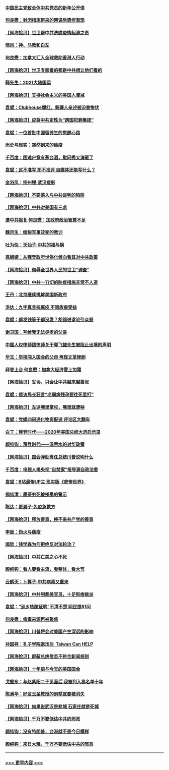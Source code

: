 #### [中国民主党致全体中共党员的新年公开信](../pages/nsc993/n12747581.md?t=02121451) 
#### [何良懋：封闭措施带来的网课后遗症渐现](../pages/nsc993/n12747478.md?t=02121451) 
#### [【网海拾贝】世卫帮中共洗脱疫情起源之责](../pages/nsc993/n12746838.md?t=02121451) 
#### [晓风：神、马教和白左](../pages/nsc993/n12746828.md?t=02121451) 
#### [何良懋：加拿大汇入全球救助香港人行动](../pages/nsc993/n12746719.md?t=02121451) 
#### [【网海拾贝】世卫专家看的都是中共想让他们看的](../pages/nsc993/n12744865.md?t=02121451) 
#### [释先生：2021大陆国运](../pages/nsc993/n12744813.md?t=02121451) 
#### [【网海拾贝】支持社会主义的美国人骤减](../pages/nsc993/n12742476.md?t=02121451) 
#### [袁斌：Clubhouse爆红，新疆人亲述被迫害惨状](../pages/nsc993/n12742407.md?t=02121451) 
#### [【网海拾贝】应将中共定性为“跨国犯罪集团”](../pages/nsc993/n12740430.md?t=02121451) 
#### [袁斌：一位首批中国留苏生的觉醒心路](../pages/nsc993/n12740396.md?t=02121451) 
#### [历史与现实：突然到来的瘟疫](../pages/nsc993/n12738507.md?t=02121451) 
#### [千百度：困难户竟有茅台酒，慰问秀又演砸了](../pages/nsc993/n12738362.md?t=02121451) 
#### [袁斌：这不准写 那不准评 自媒体还能写什么？](../pages/nsc993/n12737833.md?t=02121451) 
#### [金浴凤：扬州慢‧武汉疫影](../pages/nsc993/n12737248.md?t=02121451) 
#### [【网海拾贝】不要落入与中共谈判的陷阱](../pages/nsc993/n12735229.md?t=02121451) 
#### [【网海拾贝】中共对美国有三求](../pages/nsc993/n12735197.md?t=02121451) 
#### [遭中共报复 何良懋：加政府政治智慧不足](../pages/nsc993/n12734323.md?t=02121451) 
#### [魏京生：缅甸军事政变的教训](../pages/nsc993/n12732470.md?t=02121451) 
#### [吐为快：天仙子·中共的福与祸](../pages/nsc993/n12732165.md?t=02121451) 
#### [高婧婧：从拜登政府世俗化倾向看其对中共政策](../pages/nsc993/n12730028.md?t=02121451) 
#### [【网海拾贝】侮辱全世界人民的世卫“调查”](../pages/nsc993/n12727884.md?t=02121451) 
#### [【网海拾贝】中共一刀切的防疫措施非常不人道](../pages/nsc993/n12724879.md?t=02121451) 
#### [王丹：北京继续挑衅美国新政府](../pages/nsc993/n12722456.md?t=02121451) 
#### [洪达：九字真言抗瘟疫 不同族裔受益](../pages/nsc993/n12722448.md?t=02121451) 
#### [袁斌：都发钱等于都没发？胡锡进谬论引众怒](../pages/nsc993/n12722393.md?t=02121451) 
#### [谢卫国：写给我无法尽孝的父亲](../pages/nsc993/n12720325.md?t=02121451) 
#### [中国人权律师团律师关于郭飞雄先生被阻止出境的声明](../pages/nsc993/n12720203.md?t=02121451) 
#### [华玉：举报闯入国会的父母 再现文革惨剧](../pages/nsc993/n12719070.md?t=02121451) 
#### [拜登上台 何良懋：加拿大经济雪上加霜](../pages/nsc993/n12718943.md?t=02121451) 
#### [【网海拾贝】妥协，只会让中共越来越嚣张](../pages/nsc993/n12717392.md?t=02121451) 
#### [袁斌：信访局长狂言“老弱病残孕要往死里打”](../pages/nsc993/n12717343.md?t=02121451) 
#### [【网海拾贝】左派哪里掌权，哪里就遭殃](../pages/nsc993/n12715009.md?t=02121451) 
#### [袁斌：党媒四问通化物资配送 评论区大翻车](../pages/nsc993/n12714950.md?t=02121451) 
#### [白丁：拜登时代——2020年美国总统大选启示录](../pages/nsc993/n12714920.md?t=02121451) 
#### [颜纯钩：拜登时代——温吞水的对华政策](../pages/nsc993/n12713245.md?t=02121451) 
#### [【网海拾贝】国会弹劾离任总统川普说明什么](../pages/nsc993/n12712816.md?t=02121451) 
#### [千百度：电视人揭央视“自焚案”报导源自政法委](../pages/nsc993/n12709760.md?t=02121451) 
#### [袁斌：B站最惨UP主 现实版《悲惨世界》](../pages/nsc993/n12709686.md?t=02121451) 
#### [郑纯清：墨茶穷死被搽墨的警示](../pages/nsc993/n12709262.md?t=02121451) 
#### [陈达：更漏子·免疫急救方](../pages/nsc993/n12709244.md?t=02121451) 
#### [【网海拾贝】释放善意，换不来共产党的善意](../pages/nsc993/n12708361.md?t=02121451) 
#### [李辰：伪火与瘟疫](../pages/nsc993/n12707981.md?t=02121451) 
#### [闻欣：钱学森为何拒绝反对法轮功？](../pages/nsc993/n12707407.md?t=02121451) 
#### [【网海拾贝】中共亡美之心不死](../pages/nsc993/n12707621.md?t=02121451) 
#### [颜纯钩：看人要看主流，看整体，看大节](../pages/nsc993/n12707536.md?t=02121451) 
#### [云鹤天：卜算子‧中共病毒又重来](../pages/nsc993/n12707408.md?t=02121451) 
#### [【网海拾贝】中共制裁美官员，十足街痞做派](../pages/nsc993/n12705115.md?t=02121451) 
#### [袁斌：“返乡核酸证明”不清不楚 网民提81问](../pages/nsc993/n12704982.md?t=02121451) 
#### [何良懋：病毒来源再被聚焦](../pages/nsc993/n12704944.md?t=02121451) 
#### [【网海拾贝】川普将会对美国产生深远的影响](../pages/nsc993/n12703045.md?t=02121451) 
#### [孙国祥：孔子学院退场后  Taiwan Can HELP](../pages/nsc993/n12702430.md?t=02121451) 
#### [【网海拾贝】屏蔽总统信息不符合新闻规则](../pages/nsc993/n12699998.md?t=02121451) 
#### [【网海拾贝】十年前与今天的美国国会](../pages/nsc993/n12696993.md?t=02121451) 
#### [戈壁东：与赵紫阳二子见面后 我被列入黑名单十年](../pages/nsc993/n12696215.md?t=02121451) 
#### [陈满华：好友玉圣教授的别墅就要被消失](../pages/nsc993/n12695411.md?t=02121451) 
#### [【网海拾贝】如果说武汉是悲城 石家庄就是死城](../pages/nsc993/n12694589.md?t=02121451) 
#### [【网海拾贝】千万不要低估中共的邪恶](../pages/nsc993/n12692771.md?t=02121451) 
#### [颜纯钩：没有特朗普，台港就不是今日模样](../pages/nsc993/n12692678.md?t=02121451) 
#### [颜纯钩：来日大难，千万不要低估中共的邪恶](../pages/nsc993/n12692080.md?t=02121451) 

----
#### [ >>> 更早内容 <<< ](../indexes/nsc993-earlier.md)
